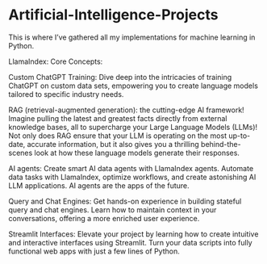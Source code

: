 # Artificial-Intelligence-Projects
This is where I’ve gathered all my implementations for machine learning in Python.

LlamaIndex: 
Core Concepts:

Custom ChatGPT Training: Dive deep into the intricacies of training ChatGPT on custom data sets, empowering you to create language models tailored to specific industry needs.

RAG (retrieval-augmented generation): the cutting-edge AI framework! Imagine pulling the latest and greatest facts directly from external knowledge bases, all to supercharge your Large Language Models (LLMs)! Not only does RAG ensure that your LLM is operating on the most up-to-date, accurate information, but it also gives you a thrilling behind-the-scenes look at how these language models generate their responses.

AI agents: Create smart AI data agents with LlamaIndex agents. Automate data tasks with LlamaIndex, optimize workflows, and create astonishing AI LLM applications. AI agents are the apps of the future.

Query and Chat Engines: Get hands-on experience in building stateful query and chat engines. Learn how to maintain context in your conversations, offering a more enriched user experience.

Streamlit Interfaces: Elevate your project by learning how to create intuitive and interactive interfaces using Streamlit. Turn your data scripts into fully functional web apps with just a few lines of Python.

